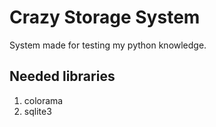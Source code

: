 # Crazy Storage System 

System made for testing my python knowledge.

## Needed libraries 
1. colorama 
2. sqlite3 


